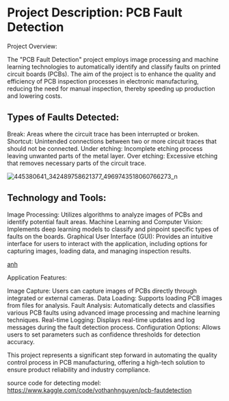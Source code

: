 # Project Description: PCB Fault Detection
Project Overview:

The "PCB Fault Detection" project employs image processing and machine learning technologies to automatically identify and classify faults on printed circuit boards (PCBs). The aim of the project is to enhance the quality and efficiency of PCB inspection processes in electronic manufacturing, reducing the need for manual inspection, thereby speeding up production and lowering costs.

## Types of Faults Detected:

Break: Areas where the circuit trace has been interrupted or broken.
Shortcut: Unintended connections between two or more circuit traces that should not be connected.
Under etching: Incomplete etching process leaving unwanted parts of the metal layer.
Over etching: Excessive etching that removes necessary parts of the circuit trace.

  ![445380641_342489758621377_4969743518060766273_n](https://github.com/vtnguyen04/pcb/assets/64852371/a2dd336b-f367-4aca-8970-bb2ece0126c8)

## Technology and Tools:

Image Processing: Utilizes algorithms to analyze images of PCBs and identify potential fault areas.
Machine Learning and Computer Vision: Implements deep learning models to classify and pinpoint specific types of faults on the boards.
Graphical User Interface (GUI): Provides an intuitive interface for users to interact with the application, including options for capturing images, loading data, and managing inspection results.

  [anh](https://github.com/user-attachments/assets/9c758b15-0c78-4ee3-9df2-6bd836987931)



Application Features:

Image Capture: Users can capture images of PCBs directly through integrated or external cameras.
Data Loading: Supports loading PCB images from files for analysis.
Fault Analysis: Automatically detects and classifies various PCB faults using advanced image processing and machine learning techniques.
Real-time Logging: Displays real-time updates and log messages during the fault detection process.
Configuration Options: Allows users to set parameters such as confidence thresholds for detection accuracy.

This project represents a significant step forward in automating the quality control process in PCB manufacturing, offering a high-tech solution to ensure product reliability and industry compliance.

source code for detecting model: https://www.kaggle.com/code/vothanhnguyen/pcb-fautdetection
